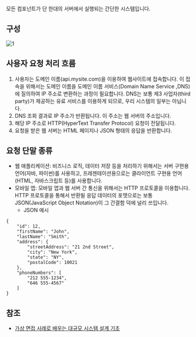 모든 컴포넌트가 단 한대의 서버에서 실행되는 간단한 시스템입니다.

## 구성
![1](https://raw.githubusercontent.com/smpark1020/tistory/master/System%20Design/%5B%EC%82%AC%EC%9A%A9%EC%9E%90%20%EC%88%98%EC%97%90%20%EB%94%B0%EB%A5%B8%20%EA%B7%9C%EB%AA%A8%20%ED%99%95%EC%9E%A5%EC%84%B1%5D%20%EB%8B%A8%EC%9D%BC%20%EC%84%9C%EB%B2%84/1.jpg)   

## 사용자 요청 처리 흐름
1. 사용자는 도메인 이름(api.mysite.com)을 이용하여 웹사이트에 접속합니다. 이 접속을 위해서는 도메인 이름을 도메인 이름 서비스(Domain Name Service ,DNS)에 질의하여 IP 주소로 변환하는 과정이 필요합니다. DNS는 보통 제3 사업자(third party)가 제공하는 유료 서비스를 이용하게 되므로, 우리 시스템의 일부는 아닙니다.
2. DNS 조회 결과로 IP 주소가 반환됩니다. 이 주소는 웹 서버의 주소입니다.
3. 해당 IP 주소로 HTTP(HyperText Transfer Protocol) 요청이 전달됩니다.
4. 요청을 받은 웹 서버는 HTML 페이지나 JSON 형태의 응답을 반환합니다.

## 요청 단말 종류
* 웹 애플리케이션: 비즈니스 로직, 데이터 저장 등을 처리하기 위해서는 서버 구현용 언어(자바, 파이썬)를 사용하고, 프레젠테이션용으로는 클라이언트 구현용 언어(HTML, 자바스크립트 등)를 사용합니다.
* 모바일 앱: 모바일 앱과 웹 서버 간 통신을 위해서는 HTTP 프로토콜을 이용합니다. HTTP 프로토콜을 통해서 반환될 응답 데이터의 포맷으로는 보통 JSON(JavaScript Object Notation)이 그 간결함 덕에 널리 쓰입니다.
  * JSON 예시
```
{
    "id": 12,
    "firstName": "John",
    "lastName": "Smith",
    "address": {
        "streetAddress": "21 2nd Street",
        "city": "New York",
        "state": "NY",
        "postalCode": 10021
    },
    "phoneNumbers": [
        "212 555-1234",
        "646 555-4567"
    ]
}
```

## 참조
* [가상 면접 사례로 배우는 대규모 시스템 설계 기초](http://www.kyobobook.co.kr/product/detailViewKor.laf?ejkGb=KOR&mallGb=KOR&barcode=9788966263158&orderClick=&Kc=)